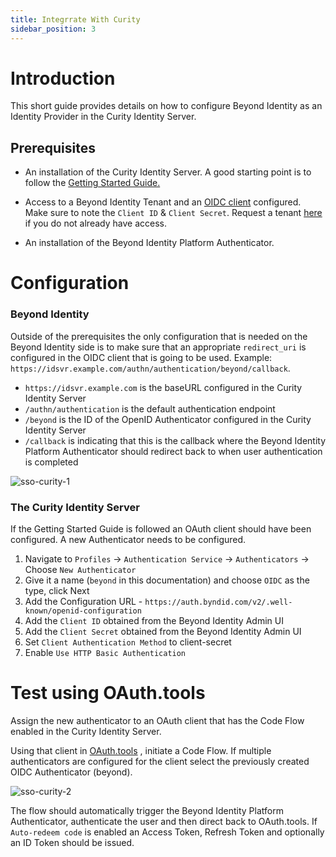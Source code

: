 ```yaml
---
title: Integrrate With Curity
sidebar_position: 3
---
```


# Introduction

This short guide provides details on how to configure Beyond Identity as an Identity Provider in the Curity Identity Server.

## Prerequisites

* An installation of the Curity Identity Server. A good starting point is to follow the [Getting Started Guide.](https://curity.io/resources/getting-started/)

* Access to a Beyond Identity Tenant and an [OIDC client](/docs/v0/getting-started/account-configuration/oidc-configuration) configured. Make sure to note the `Client ID` & `Client Secret`. Request a tenant [here](/docs/v0/getting-started/create-a-tenant) if you do not already have access.

* An installation of the Beyond Identity Platform Authenticator.

# Configuration

### Beyond Identity

Outside of the prerequisites the only configuration that is needed on the Beyond Identity side is to make sure that an appropriate `redirect_uri` is configured in the OIDC client that is going to be used. Example: `https://idsvr.example.com/authn/authentication/beyond/callback`.

*  `https://idsvr.example.com` is the baseURL configured in the Curity Identity Server 
*  `/authn/authentication` is the default authentication endpoint
*  `/beyond` is the ID of the OpenID Authenticator configured in the Curity Identity Server 
*  `/callback` is indicating that this is the callback where the Beyond Identity Platform
Authenticator should redirect back to when user authentication is completed

![sso-curity-1](/assets/sso-curity-1.png)

### The Curity Identity Server

If the Getting Started Guide is followed an OAuth client should have been configured. A new Authenticator needs to be configured.

1. Navigate to `Profiles` -> `Authentication Service` -> `Authenticators` -> Choose `New Authenticator`
2. Give it a name (`beyond` in this documentation) and choose `OIDC` as the type, click Next
3. Add the Configuration URL - `https://auth.byndid.com/v2/.well-known/openid-configuration`
4. Add the `Client ID` obtained from the Beyond Identity Admin UI
5. Add the `Client Secret` obtained from the Beyond Identity Admin UI 
6. Set `Client Authentication Method` to client-secret
7. Enable `Use HTTP Basic Authentication`

# Test using OAuth.tools

Assign the new authenticator to an OAuth client that has the Code Flow enabled in the Curity Identity Server.

Using that client in [OAuth.tools](https://oauth.tools) , initiate a Code Flow. If multiple authenticators are configured for the client select the previously created OIDC Authenticator (beyond).

![sso-curity-2](/assets/sso-curity-2.png)

The flow should automatically trigger the Beyond Identity Platform Authenticator, authenticate the user and then direct back to OAuth.tools. If `Auto-redeem code` is enabled an Access Token, Refresh Token and optionally an ID Token should be issued.

